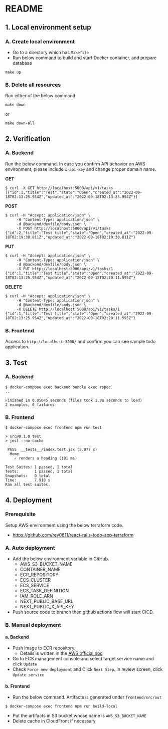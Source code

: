 # README

## 1. Local environment setup

### A. Create local environment
- Go to a directory which has `Makefile`
- Run below command to build and start Docker container, and prepare database
```
make up
```

### B. Delete all resources

Run either of the below command.

```
make down
```

or 

```
make down-all
```

## 2. Verification

### A. Backend

Run the below command. In case you confirm API behavior on AWS environment, please include `x-api-key` and change proper domain name.

**GET**

```
$ curl -X GET http://localhost:5000/api/v1/tasks
[{"id":1,"title":"Test","state":"Open","created_at":"2022-09-18T02:13:25.954Z","updated_at":"2022-09-18T02:13:25.954Z"}]
```

**POST**

```
$ curl -H "Accept: application/json" \
     -H "Content-Type: application/json" \
     -d @backend/devfile/body.json \
     -X POST http://localhost:5000/api/v1/tasks
{"id":2,"title":"Test title","state":"Open","created_at":"2022-09-18T02:19:30.811Z","updated_at":"2022-09-18T02:19:30.811Z"}
```

**PUT**

```
$ curl -H "Accept: application/json" \
     -H "Content-Type: application/json" \
     -d @backend/devfile/body.json \
     -X PUT http://localhost:5000/api/v1/tasks/1
{"id":1,"title":"Test title","state":"Open","created_at":"2022-09-18T02:13:25.954Z","updated_at":"2022-09-18T02:20:11.595Z"}
```

**DELETE**

```
$ curl -H "Accept: application/json" \
     -H "Content-Type: application/json" \
     -d @backend/devfile/body.json \
     -X DELETE http://localhost:5000/api/v1/tasks/1
{"id":1,"title":"Test title","state":"Open","created_at":"2022-09-18T02:13:25.954Z","updated_at":"2022-09-18T02:20:11.595Z"}
```

### B. Frontend

Access to `http://localhost:3000/` and confirm you can see sample todo application.

## 3. Test

### A. Backend

```
$ docker-compose exec backend bundle exec rspec
..

Finished in 0.05045 seconds (files took 1.88 seconds to load)
2 examples, 0 failures
```

### B. Frontend

```
$ docker-compose exec frontend npm run test

> src@0.1.0 test
> jest --no-cache

 PASS  __tests__/index.test.jsx (5.077 s)
  Home
    ✓ renders a heading (181 ms)

Test Suites: 1 passed, 1 total
Tests:       1 passed, 1 total
Snapshots:   0 total
Time:        7.918 s
Ran all test suites.
```

## 4. Deployment

### Prerequisite
Setup AWS environment using the below terraform code.

- https://github.com/rey0811/react-rails-todo-app-terraform

### A. Auto deployment

- Add the below environment variable in GitHub.
  - AWS_S3_BUCKET_NAME
  - CONTAINER_NAME
  - ECR_REPOSITORY
  - ECS_CLUSTER
  - ECS_SERVICE
  - ECS_TASK_DEFINITION
  - IAM_ROLE_ARN
  - NEXT_PUBLIC_BASE_URL
  - NEXT_PUBLIC_X_API_KEY
- Push source code to branch then github actions flow will start CICD.
### B. Manual deployment
#### a. Backend

- Push image to ECR repository.
  - Details is written in the [AWS official doc](https://docs.aws.amazon.com/AmazonECR/latest/userguide/docker-push-ecr-image.html)
- Go to ECS management console and select target service name and click `Update`
- Check `Force new deployment` and Click `Next Step`. In review screen, click `Update service`
#### b. Frontend

- Run the below command. Artifacts is generated under `frontend/src/out`

```
$ docker-compose exec frontend npm run build-local
```

- Put the artifacts in S3 bucket whose name is `AWS_S3_BUCKET_NAME`
- Delete cache in CloudFront if necessary
